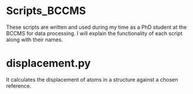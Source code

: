 # Scripts_BCCMS
These scripts are written and used during my time as a PhD student at the BCCMS for data processing.
I will explain the functionality of each script along with their names.

# displacement.py
It calculates the displacement of atoms in a structure against a chosen reference.
